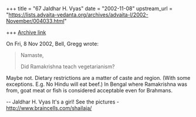+++
title = "67 Jaldhar H. Vyas"
date = "2002-11-08"
upstream_url = "https://lists.advaita-vedanta.org/archives/advaita-l/2002-November/004033.html"

+++
[Archive link](https://lists.advaita-vedanta.org/archives/advaita-l/2002-November/004033.html)

On Fri, 8 Nov 2002, Bell, Gregg wrote:

> Namaste,
>
> Did Ramakrishna teach vegetarianism?
>

Maybe not.  Dietary restrictions are a matter of caste and region.  (With
some exceptions.  E.g. No Hindu will eat beef.)  In Bengal where
Ramakrishna was from, goat meat or fish is considered acceptable even for
Brahmans.

--
Jaldhar H. Vyas <jaldhar at braincells.com>
It's a girl! See the pictures - http://www.braincells.com/shailaja/

